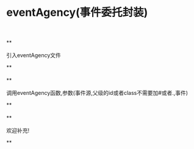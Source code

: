 ﻿# eventAgency(事件委托封装)
<br/>
<br/>
**<p>引入eventAgency文件</p>**
<br/>
<img src="https://github.com/copyWith/photoGallery/blob/master/1.png?raw=true" alt="">
<br/>
<br/>
**<p>调用eventAgency函数,参数(事件源,父级的id或者class不需要加#或者.,事件)</p>**
<br/>
<img src="https://github.com/copyWith/photoGallery/blob/master/2.png?raw=true" alt="">
<br/>
<br/>
**<p>欢迎补充!</p>**
<br/>
<img src="https://github.com/copyWith/photoGallery/blob/master/3.png?raw=true" alt="">
